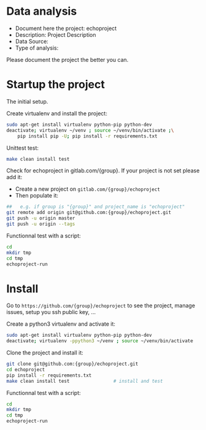 # Data analysis
- Document here the project: echoproject
- Description: Project Description
- Data Source:
- Type of analysis:

Please document the project the better you can.

# Startup the project

The initial setup.

Create virtualenv and install the project:
```bash
sudo apt-get install virtualenv python-pip python-dev
deactivate; virtualenv ~/venv ; source ~/venv/bin/activate ;\
    pip install pip -U; pip install -r requirements.txt
```

Unittest test:
```bash
make clean install test
```

Check for echoproject in gitlab.com/{group}.
If your project is not set please add it:

- Create a new project on `gitlab.com/{group}/echoproject`
- Then populate it:

```bash
##   e.g. if group is "{group}" and project_name is "echoproject"
git remote add origin git@github.com:{group}/echoproject.git
git push -u origin master
git push -u origin --tags
```

Functionnal test with a script:

```bash
cd
mkdir tmp
cd tmp
echoproject-run
```

# Install

Go to `https://github.com/{group}/echoproject` to see the project, manage issues,
setup you ssh public key, ...

Create a python3 virtualenv and activate it:

```bash
sudo apt-get install virtualenv python-pip python-dev
deactivate; virtualenv -ppython3 ~/venv ; source ~/venv/bin/activate
```

Clone the project and install it:

```bash
git clone git@github.com:{group}/echoproject.git
cd echoproject
pip install -r requirements.txt
make clean install test                # install and test
```
Functionnal test with a script:

```bash
cd
mkdir tmp
cd tmp
echoproject-run
```
